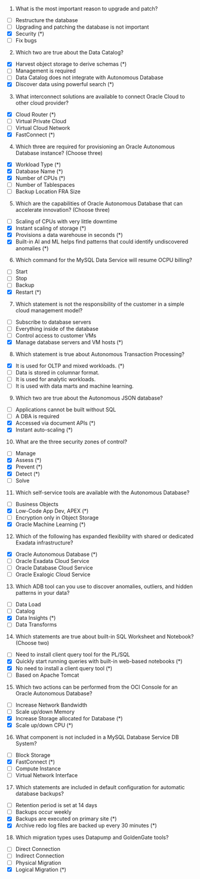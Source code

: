 1. What is the most important reason to upgrade and patch?
   
- [ ] Restructure the database 
- [ ] Upgrading and patching the database is not important 
- [x] Security (*) 
- [ ] Fix bugs

2. Which two are true about the Data Catalog?
- [x] Harvest object storage to derive schemas (*) 
- [ ] Management is required 
- [ ] Data Catalog does not integrate with Autonomous Database 
- [x] Discover data using powerful search (*)

3. What interconnect solutions are available to connect Oracle Cloud to other cloud provider?
- [x] Cloud Router (*) 
- [ ] Virtual Private Cloud 
- [ ] Virtual Cloud Network 
- [x] FastConnect (*)

4. Which three are required for provisioning an Oracle Autonomous Database instance? (Choose three)
- [x] Workload Type (*) 
- [x] Database Name (*) 
- [x] Number of CPUs (*) 
- [ ] Number of Tablespaces 
- [ ] Backup Location FRA Size

5. Which are the capabilities of Oracle Autonomous Database that can accelerate innovation? (Choose three)
- [ ] Scaling of CPUs with very little downtime 
- [x] Instant scaling of storage (*) 
- [x] Provisions a data warehouse in seconds (*) 
- [x] Built-in AI and ML helps find patterns that could identify undiscovered anomalies (*)

6. Which command for the MySQL Data Service will resume OCPU billing?
- [ ] Start 
- [ ] Stop 
- [ ] Backup 
- [x] Restart (*)

7. Which statement is not the responsibility of the customer in a simple cloud management model?
- [ ] Subscribe to database servers 
- [ ] Everything inside of the database 
- [ ] Control access to customer VMs 
- [x] Manage database servers and VM hosts (*)

8. Which statement is true about Autonomous Transaction Processing?
- [x] It is used for OLTP and mixed workloads. (*) 
- [ ] Data is stored in columnar format. 
- [ ] It is used for analytic workloads. 
- [ ] It is used with data marts and machine learning.

9. Which two are true about the Autonomous JSON database?
- [ ] Applications cannot be built without SQL 
- [ ] A DBA is required 
- [x] Accessed via document APIs (*) 
- [x] Instant auto-scaling (*)

10. What are the three security zones of control?
- [ ] Manage 
- [x] Assess (*) 
- [x] Prevent (*) 
- [x] Detect (*) 
- [ ] Solve

11. Which self-service tools are available with the Autonomous Database?
- [ ] Business Objects 
- [x] Low-Code App Dev, APEX (*) 
- [ ] Encryption only in Object Storage 
- [x] Oracle Machine Learning (*)

12. Which of the following has expanded flexibility with shared or dedicated Exadata infrastructure?
- [x] Oracle Autonomous Database (*) 
- [ ] Oracle Exadata Cloud Service 
- [ ] Oracle Database Cloud Service 
- [ ] Oracle Exalogic Cloud Service

13. Which ADB tool can you use to discover anomalies, outliers, and hidden patterns in your data?
- [ ] Data Load 
- [ ] Catalog 
- [x] Data Insights (*) 
- [ ] Data Transforms

14. Which statements are true about built-in SQL Worksheet and Notebook? (Choose two)
- [ ] Need to install client query tool for the PL/SQL 
- [x] Quickly start running queries with built-in web-based notebooks (*) 
- [x] No need to install a client query tool (*) 
- [ ] Based on Apache Tomcat

15. Which two actions can be performed from the OCI Console for an Oracle Autonomous Database?
- [ ] Increase Network Bandwidth 
- [ ] Scale up/down Memory 
- [x] Increase Storage allocated for Database (*) 
- [x] Scale up/down CPU (*)

16. What component is not included in a MySQL Database Service DB System?
- [ ] Block Storage 
- [x] FastConnect (*) 
- [ ] Compute Instance 
- [ ] Virtual Network Interface

17. Which statements are included in default configuration for automatic database backups?
- [ ] Retention period is set at 14 days 
- [ ] Backups occur weekly 
- [x] Backups are executed on primary site (*) 
- [x] Archive redo log files are backed up every 30 minutes (*)

18. Which migration types uses Datapump and GoldenGate tools?
- [ ] Direct Connection 
- [ ] Indirect Connection 
- [ ] Physical Migration 
- [x] Logical Migration (*) 
